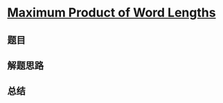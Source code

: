 # [Maximum Product of Word Lengths](https://leetcode.com/problems/maximum-product-of-word-lengths/)

## 题目


## 解题思路


## 总结


